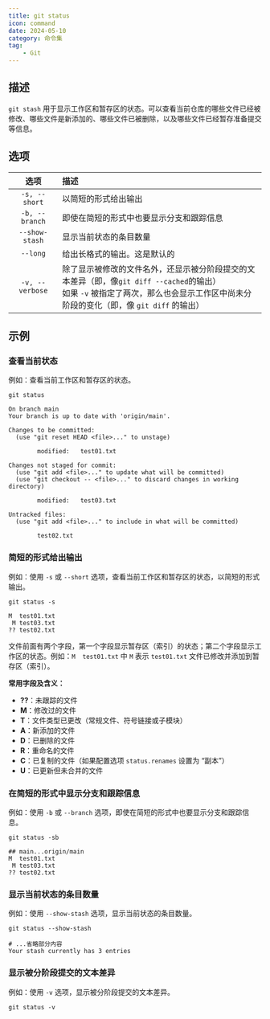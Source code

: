 ```yaml
---
title: git status
icon: command
date: 2024-05-10
category: 命令集
tag:
    - Git
---
```


## 描述

`git stash` 用于显示工作区和暂存区的状态。可以查看当前仓库的哪些文件已经被修改、哪些文件是新添加的、哪些文件已被删除，以及哪些文件已经暂存准备提交等信息。

## 选项

|  选项  |  描述  |
|  :----:  |  :----  |
|  `-s, --short`  |  以简短的形式给出输出  |
|  `-b, --branch`  |  即使在简短的形式中也要显示分支和跟踪信息  |
|  `--show-stash`  |  显示当前状态的条目数量  |
|  `--long`  |  给出长格式的输出。这是默认的  |
|  `-v, --verbose`  |  除了显示被修改的文件名外，还显示被分阶段提交的文本差异（即，像`git diff --cached`的输出）<br />如果 `-v` 被指定了两次，那么也会显示工作区中尚未分阶段的变化（即，像 `git diff` 的输出）  |

## 示例

### 查看当前状态

例如：查看当前工作区和暂存区的状态。

```shell
git status

On branch main
Your branch is up to date with 'origin/main'.

Changes to be committed:
  (use "git reset HEAD <file>..." to unstage)

        modified:   test01.txt

Changes not staged for commit:
  (use "git add <file>..." to update what will be committed)
  (use "git checkout -- <file>..." to discard changes in working directory)

        modified:   test03.txt

Untracked files:
  (use "git add <file>..." to include in what will be committed)

        test02.txt
```

### 简短的形式给出输出

例如：使用 `-s` 或 `--short` 选项，查看当前工作区和暂存区的状态，以简短的形式输出。

```shell
git status -s

M  test01.txt
 M test03.txt
?? test02.txt
```

文件前面有两个字段，第一个字段显示暂存区（索引）的状态；第二个字段显示工作区的状态。例如：`M  test01.txt` 中 `M` 表示 `test01.txt` 文件已修改并添加到暂存区（索引）。

**常用字段及含义：**

- **??**：未跟踪的文件
- **M**：修改过的文件
- **T**：文件类型已更改（常规文件、符号链接或子模块）
- **A**：新添加的文件
- **D**：已删除的文件
- **R**：重命名的文件
- **C**：已复制的文件（如果配置选项 `status.renames` 设置为 “副本”）
- **U**：已更新但未合并的文件

### 在简短的形式中显示分支和跟踪信息

例如：使用 `-b` 或 `--branch` 选项，即使在简短的形式中也要显示分支和跟踪信息。

```shell
git status -sb

## main...origin/main
M  test01.txt
 M test03.txt
?? test02.txt
```

### 显示当前状态的条目数量

例如：使用 `--show-stash` 选项，显示当前状态的条目数量。

```shell
git status --show-stash

# ...省略部分内容
Your stash currently has 3 entries
```

### 显示被分阶段提交的文本差异

例如：使用 `-v` 选项，显示被分阶段提交的文本差异。

```shell
git status -v
```
